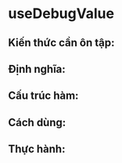 # useDebugValue

## Kiến thức cần ôn tập:

## Định nghĩa:

## Cấu trúc hàm:

## Cách dùng:

## Thực hành:

